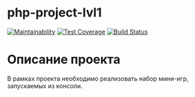# php-project-lvl1

[![Maintainability](https://api.codeclimate.com/v1/badges/a99a88d28ad37a79dbf6/maintainability)](https://codeclimate.com/github/PaulG17/php-project-lvl1/maintainability)
[![Test Coverage](https://api.codeclimate.com/v1/badges/a99a88d28ad37a79dbf6/test_coverage)](https://codeclimate.com/github/PaulG17/php-project-lvl1/test_coverage)
[![Build Status](https://travis-ci.org/PaulG17/php-project-lvl1.png)](https://travis-ci.org/PaulG17/php-project-lvl1)


# Описание проекта

В рамках проекта необходимо реализовать набор мини-игр, запускаемых из консоли.

